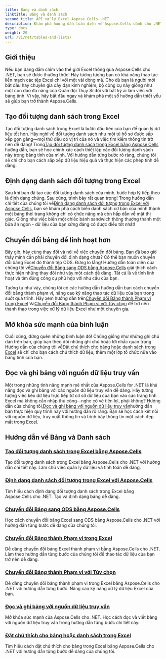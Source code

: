 ```yaml
---
title: Bảng và danh sách
linktitle: Bảng và danh sách
second_title: API xử lý Excel Aspose.Cells .NET
description: Khám phá hướng dẫn toàn diện về Aspose.Cells dành cho .NET để quản lý dữ liệu Excel, tạo bảng và nâng cao kỹ năng của bạn một cách hiệu quả với các hướng dẫn dễ làm theo.
type: docs
weight: 20
url: /vi/net/tables-and-lists/
---
```

## Giới thiệu

Nếu bạn đang đắm chìm vào thế giới Excel thông qua Aspose.Cells cho .NET, bạn sẽ được thưởng thức! Hãy tưởng tượng bạn có khả năng thao tác liền mạch các tệp Excel chỉ với một vài dòng mã. Cho dù bạn là người mới bắt đầu hay chuyên gia dày dạn kinh nghiệm, bộ công cụ này giống như một con dao đa năng của Quân đội Thụy Sĩ đối với bất kỳ ai làm việc với bảng tính. Vì vậy, hãy bắt đầu ngay và khám phá một số hướng dẫn thiết yếu sẽ giúp bạn trở thành Aspose.Cells.

## Tạo đối tượng danh sách trong Excel
 Tạo đối tượng danh sách trong Excel là bước đầu tiên của bạn để quản lý dữ liệu tốt hơn. Hãy nghĩ về đối tượng danh sách như một tủ hồ sơ được sắp xếp gọn gàng—mọi thứ đều có vị trí của nó và việc tìm kiếm thông tin trở nên dễ dàng! Trong[Tạo đối tượng danh sách trong Excel bằng Aspose.Cells](./creating-list-object/) hướng dẫn, bạn sẽ học chính xác cách thiết lập các đối tượng danh sách này trong bảng tính của mình. Với hướng dẫn từng bước rõ ràng, chúng tôi sẽ chỉ cho bạn cách sắp xếp dữ liệu hiệu quả và thực hiện các phép tính dễ dàng.

## Định dạng danh sách đối tượng trong Excel
Sau khi bạn đã tạo các đối tượng danh sách của mình, bước hợp lý tiếp theo là định dạng chúng. Sau cùng, trình bày rất quan trọng! Trong hướng dẫn chi tiết của chúng tôi về[Định dạng danh sách đối tượng trong Excel với Aspose.Cells](./formatting-list-object/), bạn sẽ khám phá cách biến danh sách cơ bản của mình thành một bảng thời trang không chỉ có chức năng mà còn hấp dẫn về mặt thị giác. Giống như việc biến một chiếc bánh sandwich thông thường thành một bữa ăn ngon - dữ liệu của bạn xứng đáng có được điều tốt nhất!

## Chuyển đổi bảng để linh hoạt hơn
 Bây giờ, hãy cùng thay đổi và nói về việc chuyển đổi bảng. Bạn đã bao giờ thấy mình cần phải chuyển đổi định dạng chưa? Có thể bạn muốn chuyển đổi bảng Excel đó thành tệp ODS. Đừng lo lắng! Hướng dẫn toàn diện của chúng tôi về[Chuyển đổi Bảng sang ODS bằng Aspose.Cells](./converting-table-to-ods/) giải thích cách thực hiện những thay đổi như vậy một cách dễ dàng. Tất cả là về tính linh hoạt và tìm đúng công cụ phù hợp với nhu cầu của bạn.

Tương tự như vậy, chúng tôi có các hướng dẫn hướng dẫn bạn cách chuyển đổi bảng thành phạm vi, nâng cao kỹ năng thao tác dữ liệu của bạn trong suốt quá trình. Hãy xem hướng dẫn trên[Chuyển đổi Bảng thành Phạm vi trong Excel](./converting-table-to-range/) Và[Chuyển đổi Bảng thành Phạm vi với Tùy chọn](./converting-table-to-range-with-options/) để trở nên thành thạo trong việc xử lý dữ liệu Excel như một chuyên gia.

## Mở khóa sức mạnh của bình luận
 Cuối cùng, đừng quên những bình luận đó! Chúng giống như những ghi chú dán trên bàn, giúp bạn theo dõi những ghi chú hoặc lời nhắc quan trọng. Hướng dẫn của chúng tôi về[Đặt chú thích cho bảng hoặc danh sách trong Excel](./setting-comment-of-table-or-list/) sẽ chỉ cho bạn cách chú thích dữ liệu, thêm một lớp tổ chức nữa vào bảng tính của bạn. 

## Đọc và ghi bảng với nguồn dữ liệu truy vấn
 Một trong những tính năng mạnh mẽ nhất của Aspose.Cells for .NET là khả năng đọc và ghi bảng với các nguồn dữ liệu truy vấn dễ dàng. Hãy tưởng tượng việc kéo dữ liệu trực tiếp từ cơ sở dữ liệu của bạn vào các trang tính Excel mà không cần nhập thủ công—nghe có vẻ tiện lợi, phải không? Hướng dẫn của chúng tôi,[Đọc và ghi bảng với nguồn dữ liệu truy vấn](./reading-and-writing-table-with-query-data-source/)hướng dẫn bạn thực hiện quy trình này với hướng dẫn rõ ràng. Bạn sẽ học cách kết nối với nguồn dữ liệu, truy xuất thông tin và trình bày thông tin một cách đẹp mắt trong Excel.

## Hướng dẫn về Bảng và Danh sách
### [Tạo đối tượng danh sách trong Excel bằng Aspose.Cells](./creating-list-object/)
Tạo đối tượng danh sách trong Excel bằng Aspose.Cells cho .NET với hướng dẫn chi tiết này. Làm chủ việc quản lý dữ liệu và tính toán dễ dàng.
### [Định dạng danh sách đối tượng trong Excel với Aspose.Cells](./formatting-list-object/)
Tìm hiểu cách định dạng đối tượng danh sách trong Excel bằng Aspose.Cells cho .NET. Tạo và định dạng bảng dễ dàng.
### [Chuyển đổi Bảng sang ODS bằng Aspose.Cells](./converting-table-to-ods/)
Học cách chuyển đổi bảng Excel sang ODS bằng Aspose.Cells cho .NET với hướng dẫn từng bước dễ dàng của chúng tôi.
### [Chuyển đổi Bảng thành Phạm vi trong Excel](./converting-table-to-range/)
Dễ dàng chuyển đổi bảng Excel thành phạm vi bằng Aspose.Cells cho .NET. Làm theo hướng dẫn từng bước của chúng tôi để thao tác dữ liệu của bạn trở nên dễ dàng.
### [Chuyển đổi Bảng thành Phạm vi với Tùy chọn](./converting-table-to-range-with-options/)
Dễ dàng chuyển đổi bảng thành phạm vi trong Excel bằng Aspose.Cells cho .NET với hướng dẫn từng bước. Nâng cao kỹ năng xử lý dữ liệu Excel của bạn.
### [Đọc và ghi bảng với nguồn dữ liệu truy vấn](./reading-and-writing-table-with-query-data-source/)
Mở khóa sức mạnh của Aspose.Cells cho .NET. Học cách đọc và viết bảng với nguồn dữ liệu truy vấn trong hướng dẫn từng bước chi tiết này.
### [Đặt chú thích cho bảng hoặc danh sách trong Excel](./setting-comment-of-table-or-list/)
Tìm hiểu cách đặt chú thích cho bảng trong Excel bằng Aspose.Cells cho .NET với hướng dẫn từng bước dễ dàng của chúng tôi.